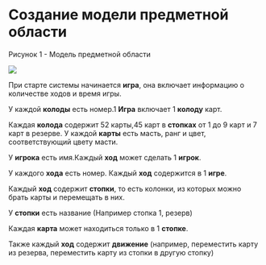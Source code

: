 # Cоздание модели предметной области

Рисунок 1 - Модель предметной области

![](images/domain-model.png)

При старте системы начинается __игра__, она включает информацию о количестве ходов и время игры.

У каждой __колоды__ есть номер.1 __Игра__ включает 1 __колоду__ карт.

Каждая __колода__ содержит 52 карты,45 карт в __стопках__ от 1 до 9 карт и 7 карт в резерве. У каждой __карты__ есть масть, ранг и цвет, соответствующий цвету масти.

У __игрока__ есть имя.Каждый __ход__ может сделать 1 __игрок__.

У каждого __хода__ есть номер. Каждый __ход__ содержится в 1 __игре__.

Каждый __ход__ содержит __стопки__, то есть колонки, из которых можно брать карты и перемещать в них.

У __стопки__ есть название (Например стопка 1, резерв)

Каждая __карта__ может находиться только в 1 __стопке__.

Также каждый __ход__  содержит __движение__ (например, переместить карту из резерва, переместить карту из стопки в другую стопку) 

